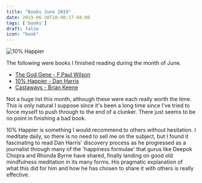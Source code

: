 ```yaml
---
title: "Books June 2019"
date: 2019-06-30T10:40:17-04:00
tags: ['books']
draft: false
icon: "book"
---
```


![10% Happier](https://images.app.goo.gl/gpvr4pvUwimLggfB9)

The following were books I finished reading during the month of June.

* [The God Gene - F.Paul Wilson](https://www.amazon.com/gp/product/B071X4N8DP/ref=kinw_myk_ro_title)
* [10% Happier - Dan Harris](https://www.amazon.com/10-Happier-Revised-Self-Help-Works-ebook/dp/B07R4NMHJ2/ref=tmm_kin_swatch_0?_encoding=UTF8&qid=1563222950&sr=1-2)
* [Castaways - Brian Keene](https://www.amazon.com/gp/product/B006J2HXWQ/ref=kinw_myk_ro_title)

Not a huge list this month, although these were each really worth the time. This is only natural I suppose since it's been a long time since I've tried to force myself to push through to the end of a clunker. There just seems to be no point in finishing a bad book.

10% Happier is something I would recommend to others without hesitation. I meditate daily, so there is no need to sell me on the subject, but I found it fascinating to read Dan Harris' discovery process as he progressed as a journalist through many of the 'happiness formulae' that gurus like Deepok Chopra and Rhonda Byrne have shared, finally landing on good old mindfulness meditation in its many forms. His pragmatic explanation of what this did for him and how he has chosen to share it with others is really effective.